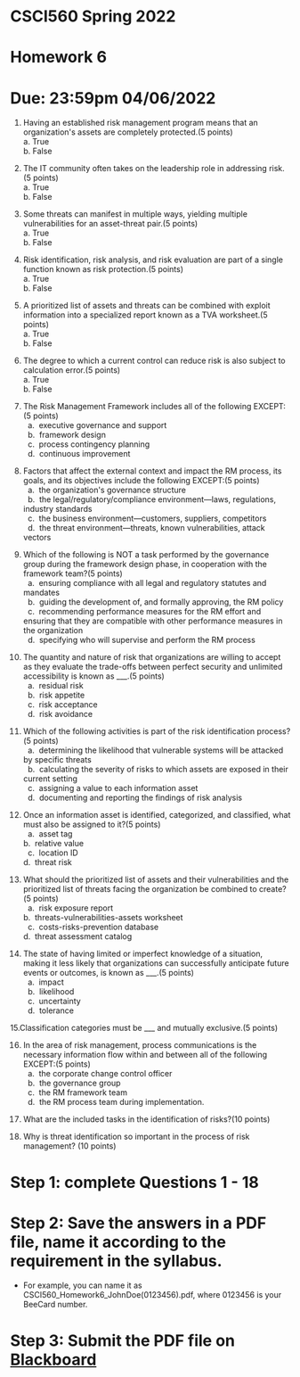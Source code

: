 # CSCI560 Spring 2022
# Homework 6
# Due: 23:59pm 04/06/2022

1.  Having an established risk management program means that an organization's assets are completely protected.(5 points)<br>
 	a. 	True<br>
 	b. 	False<br>
  
2. The IT community often takes on the leadership role in addressing risk.(5 points)<br>
 	a. 	True<br>
 	b. 	False<br>
  
3. Some threats can manifest in multiple ways, yielding multiple vulnerabilities for an asset-threat pair.(5 points)<br>
 	a. 	True<br>
 	b. 	False<br>
  
4. Risk identification, risk analysis, and risk evaluation are part of a single function known as risk protection.(5 points)<br>
 	a. 	True<br>
 	b. 	False<br>
  
5. A prioritized list of assets and threats can be combined with exploit information into a specialized report known as a TVA worksheet.(5 points)<br>
 	a. 	True<br>
 	b. 	False<br>
  
6. The degree to which a current control can reduce risk is also subject to calculation error.(5 points)<br>
 	a. 	True<br>
 	b. 	False<br>
  
7. The Risk Management Framework includes all of the following EXCEPT:(5 points)<br>
 	a. 	executive governance and support<br>
 	b. 	framework design<br>
 	c. 	process contingency planning<br>
 	d. 	continuous improvement<br>
  
8. Factors that affect the external context and impact the RM process, its goals, and its objectives include the following EXCEPT:(5 points)<br>
 	a. 	the organization's governance structure<br>
 	b. 	the legal/regulatory/compliance environment—laws, regulations, industry standards<br>
 	c. 	the business environment—customers, suppliers, competitors<br>
 	d. 	the threat environment—threats, known vulnerabilities, attack vectors<br>
  
9. Which of the following is NOT a task performed by the governance group during the framework design phase, in cooperation with the framework team?(5 points)<br>
 	a. 	ensuring compliance with all legal and regulatory statutes and mandates<br>
 	b. 	guiding the development of, and formally approving, the RM policy<br>
 	c. 	recommending performance measures for the RM effort and ensuring that they are compatible with other performance measures in the organization<br>
 	d. 	specifying who will supervise and perform the RM process<br>
  
10. The quantity and nature of risk that organizations are willing to accept as they evaluate the trade-offs between perfect security and unlimited accessibility is known as \_\_\_.(5 points)<br>
 	a. 	residual risk<br>
 	b. 	risk appetite<br>
 	c. 	risk acceptance<br>
 	d. 	risk avoidance<br>
  
11. Which of the following activities is part of the risk identification process?(5 points)<br>
 	a. 	determining the likelihood that vulnerable systems will be attacked by specific threats<br>
 	b. 	calculating the severity of risks to which assets are exposed in their current setting<br>
 	c. 	assigning a value to each information asset<br>
 	d. 	documenting and reporting the findings of risk analysis<br>
  
12. Once an information asset is identified, categorized, and classified, what must also be assigned to it?(5 points)<br>
 	a. 	asset tag<br>	b. 	relative value<br>
 	c. 	location ID<br>	d. 	threat risk<br>
  
13. What should the prioritized list of assets and their vulnerabilities and the prioritized list of threats facing the organization be combined to create?(5 points)<br>
 	a. 	risk exposure report<br>	b. 	threats-vulnerabilities-assets worksheet<br>
 	c. 	costs-risks-prevention database<br>	d. 	threat assessment catalog<br>
  
14. The state of having limited or imperfect knowledge of a situation, making it less likely that organizations can successfully anticipate future events or outcomes, is known as \_\_\_.(5 points)<br>
 	a. 	impact<br>
 	b. 	likelihood<br>
 	c. 	uncertainty<br>
 	d. 	tolerance<br>

15.Classification categories must be \_\_\_ and mutually exclusive.(5 points)<br>

16. In the area of risk management, process communications is the necessary information flow within and between all of the following EXCEPT:(5 points)<br>
 	a. 	the corporate change control officer<br>
 	b. 	the governance group<br>
 	c. 	the RM framework team<br>
 	d. 	the RM process team during implementation.<br>
  
  
17. What are the included tasks in the identification of risks?(10 points)<br>

18. Why is threat identification so important in the process of risk management?
(10 points)<br>
  
# Step 1: complete Questions 1 - 18
# Step 2: Save the answers in a PDF file, name it according to the requirement in the syllabus. 
+ For example, you can name it as CSCI560_Homework6_JohnDoe(0123456).pdf, where 0123456 is your BeeCard number.
# Step 3: Submit the PDF file on [Blackboard](https://blackboard.sau.edu/)
